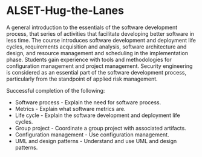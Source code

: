 # ALSET-Hug-the-Lanes
A  general  introduction  to  the  essentials  of  the  software  development  process,  that 
series of activities that facilitate developing better software in less time. The course introduces software 
development  and  deployment  life  cycles,  requirements  acquisition  and  analysis,  software  architecture 
and  design,  and  resource  management  and  scheduling  in  the  implementation  phase.  Students  gain 
experience  with  tools  and  methodologies  for  configuration  management  and  project  management. 
Security engineering is considered as an essential part of the software development process, particularly 
from the standpoint of applied risk management.

Successful completion of the following:
  <ul><li>Software process - Explain the need for software process.</li>
    <li>Metrics - Explain what software metrics are.</li>
    <li>Life cycle - Explain the software development and deployment life cycles.</li>
    <li>Group project - Coordinate a group project with associated artifacts.</li>
    <li>Configuration management - Use configuration management.</li>
    <li>UML and design patterns - Understand and use UML and design patterns.</li>
  </ul>
